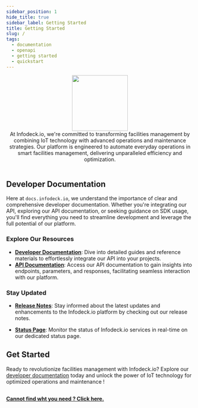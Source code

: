 ```yaml
---
sidebar_position: 1
hide_title: true
sidebar_label: Getting Started
title: Getting Started
slug: /
tags:
  - documentation
  - openapi
  - getting started
  - quickstart
---
```


<div align="center">
  <img width="150" src="https://avatars.githubusercontent.com/u/111961633?s=200&v=4" />
  <div align="center">
At Infodeck.io, we're committed to transforming facilities management by combining IoT technology with advanced operations and maintenance strategies. Our platform is engineered to automate everyday operations in smart facilities management, delivering unparalleled efficiency and optimization.
</div>
  <br/>
</div>

## Developer Documentation

Here at `docs.infodeck.io`, we understand the importance of clear and comprehensive developer documentation. Whether you're integrating our API, exploring our API documentation, or seeking guidance on SDK usage, you'll find everything you need to streamline development and leverage the full potential of our platform.

### Explore Our Resources

- **[Developer Documentation](/api/introduction)**: Dive into detailed guides and reference materials to effortlessly integrate our API into your projects.
- **[API Documentation](category/rest/api)**: Access our API documentation to gain insights into endpoints, parameters, and responses, facilitating seamless interaction with our platform.

### Stay Updated

- **[Release Notes](https://support.infodeck.io/category/2024-release-notes)**: Stay informed about the latest updates and enhancements to the Infodeck.io platform by checking out our release notes.

- **[Status Page](https://infodeck.statuspage.io)**: Monitor the status of Infodeck.io services in real-time on our dedicated status page.

## Get Started

Ready to revolutionize facilities management with Infodeck.io? Explore our [developer documentation](/docs/api/introduction.mdx) today and unlock the power of IoT technology for optimized operations and maintenance !

##

##

[**Cannot find wht you need ? Click here.**](https://support.infodeck.io/)
